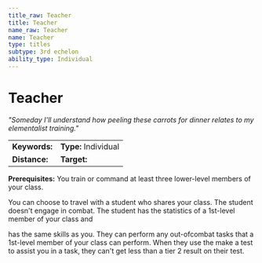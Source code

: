 ```yaml
---
title_raw: Teacher
title: Teacher
name_raw: Teacher
name: Teacher
type: titles
subtype: 3rd echelon
ability_type: Individual
---
```


# Teacher

*"Someday I'll understand how peeling these carrots for dinner relates to my elementalist training."*

|               |                      |
| :------------ | :------------------- |
| **Keywords:** | **Type:** Individual |
| **Distance:** | **Target:**          |

**Prerequisites:** You train or command at least three lower-level members of your class.

You can choose to travel with a student who shares your class. The student doesn't engage in combat. The student has the statistics of a 1st-level member of your class and

has the same skills as you. They can perform any out-ofcombat tasks that a 1st-level member of your class can perform. When they use the make a test to assist you in a task, they can't get less than a tier 2 result on their test.
